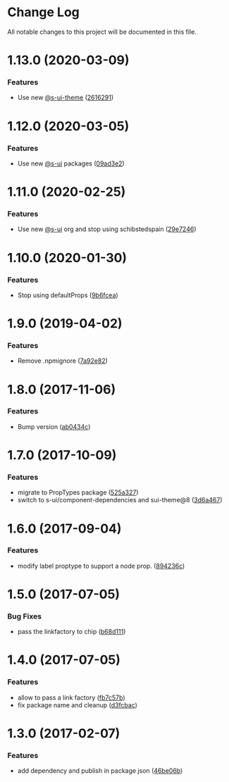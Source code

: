 # Change Log

All notable changes to this project will be documented in this file.

# 1.13.0 (2020-03-09)


### Features

* Use new [@s-ui-theme](https://github.com/s-ui-theme) ([2616291](https://github.com/SUI-Components/adevinta-spain-components/commit/2616291acc42942012fa2ea209cde27c8d195e7e))



# 1.12.0 (2020-03-05)


### Features

* Use new [@s-ui](https://github.com/s-ui) packages ([09ad3e2](https://github.com/SUI-Components/adevinta-spain-components/commit/09ad3e2be63b06989668f1bbdbc244b5cd093912))



# 1.11.0 (2020-02-25)


### Features

* Use new [@s-ui](https://github.com/s-ui) org and stop using schibstedspain ([29e7246](https://github.com/SUI-Components/adevinta-spain-components/commit/29e72461850618f3072a0c09ce27c5eae3887f37))



# 1.10.0 (2020-01-30)


### Features

* Stop using defaultProps ([9b6fcea](https://github.com/SUI-Components/adevinta-spain-components/commit/9b6fceab1dfe3f42a4f7c3df34b27359665ae2eb))



# 1.9.0 (2019-04-02)


### Features

* Remove .npmignore ([7a92e82](https://github.com/SUI-Components/adevinta-spain-components/commit/7a92e821e71a40c96204160bf501756456cf0f35))



# 1.8.0 (2017-11-06)


### Features

* Bump version ([ab0434c](https://github.com/SUI-Components/adevinta-spain-components/commit/ab0434c749debf6cc1ccfdd4270c8252e1725330))



# 1.7.0 (2017-10-09)


### Features

* migrate to PropTypes package ([525a327](https://github.com/SUI-Components/adevinta-spain-components/commit/525a327e84bcc04f26a03851f42830f1df4432af))
* switch to s-ui/component-dependencies and sui-theme@8 ([3d6a467](https://github.com/SUI-Components/adevinta-spain-components/commit/3d6a4672c641fcfce4e725df590aab53e6c0e668))



# 1.6.0 (2017-09-04)


### Features

* modify label proptype to support a node prop. ([894236c](https://github.com/SUI-Components/adevinta-spain-components/commit/894236c88ade93b4caa9cead299c5073f9cb5231))



# 1.5.0 (2017-07-05)


### Bug Fixes

* pass the linkfactory to chip ([b68d111](https://github.com/SUI-Components/adevinta-spain-components/commit/b68d1112dc16076deac84c9951ef963ac409143c))



# 1.4.0 (2017-07-05)


### Features

* allow to pass a link factory ([fb7c57b](https://github.com/SUI-Components/adevinta-spain-components/commit/fb7c57bed9682e1daae35eac736a6e4c747cec2e))
* fix package name and cleanup ([d3fcbac](https://github.com/SUI-Components/adevinta-spain-components/commit/d3fcbac91afb4eff5bd0d304626b60d955ddcae1))



# 1.3.0 (2017-02-07)


### Features

* add dependency and publish in package json ([46be06b](https://github.com/SUI-Components/adevinta-spain-components/commit/46be06bd665deeac7140aef9bd64c10d9ec33e33))



